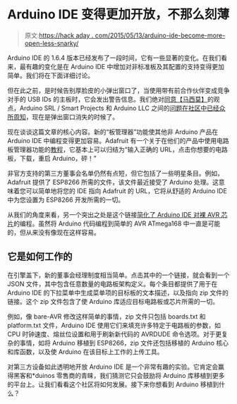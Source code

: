 # Arduino IDE 变得更加开放，不那么刻薄

> 原文:[https://hack aday . com/2015/05/13/arduino-ide-become-more-open-less-snarky/](https://hackaday.com/2015/05/13/arduino-ide-becomes-more-open-less-snarky/)

Arduino IDE 的 1.6.4 版本已经发布了一段时间，它有一些显著的变化。在我们看来，最有趣的变化是在 Arduino IDE 中增加对非标准板及其配置的支持变得更加简单。我们将在下面详细讨论。

但在此之前，是时候告别厚脸皮的小弹出窗口了，当使用带有前合作伙伴变成竞争对手的 USB IDs 的主板时，它会发出警告信息。我们绝对[同意【马西莫】](http://blog.arduino.cc/2015/04/28/opening-up-the-arduino-ide/)的观点，Arduino SRL / Smart Projects 和 Arduino LLC 之间的[问题在社区中已经](http://wp.me/pk3lN-CRf)[众所周知](http://wp.me/pk3lN-Dk3)，现在是弹出窗口消失的时候了。

现在谈谈这篇文章的核心内容。新的“板管理器”功能使其他非 Arduino 产品在 Arduino IDE 中编程变得更加容易。Adafruit 有一个关于在他们的产品中使用电路板管理器功能的[教程](https://learn.adafruit.com/add-boards-arduino-v164?view=all)，它基本上可以归结为“输入正确的 URL，点击你想要的电路板，下载，重启 Arduino，砰！”

非官方支持的第三方董事会名单仍然有点短，但它包括了一些明星条目。例如，Adafruit 提供了 ESP8266 所需的文件，该文件最近接受了 Arduino 处理。这意味着您可以简单地将您的 IDE 指向 Adafruit 的 URL，它将从舒适的 Arduino IDE 中为您设置为 ESP8266 开发所需的一切。

从我们的角度来看，另一个突出之处是这个链接[简化了 Arduino IDE 对裸 AVR 芯片](https://raw.githubusercontent.com/carlosefr/atmega/master/package_carlosefr_atmega_index.json)的编程。虽然将 Arduino 代码编程到简单的 AVR ATmega168 中一直是可能的，但从来没有像现在这样容易。

## 它是如何工作的

在引擎盖下，新的董事会经理制度相当简单。点击其中的一个链接，就会看到一个 JSON 文件，其中包含任意数量的电路板架构定义。每个条目都提供了用于在 Arduino IDE 的下拉菜单中生成菜单项的目标板的文本描述，以及指向 zip 文件的链接。这个 zip 文件包含了使 Arduino 库适应目标电路板或芯片所需的一切。

例如，像 bare-AVR 修改这样简单的事情，zip 文件只包括 boards.txt 和 platform.txt 文件，Arduino IDE 使用它们来填充许多特定于电路板的参数，如 CPU 时钟速度、熔丝位设置和用于刷新新代码的 AVRDUDE 命令选项。对于更复杂的事情，如将 Arduino 移植到 ESP8266，zip 文件还包括移植的 Arduino 核心和库函数，以及使 Arduino 在该目标上工作的上传工具。

对第三方设备如此透明地开放 Arduino IDE 是一个非常有趣的实验。它肯定会赢得黑客和*duinos 零售商的青睐，我们猜测它只会鼓励将 Arduino 库移植到更多的平台上。让我们看看这个社区将如何发展。接下来你想看到 Arduino 移植到什么？